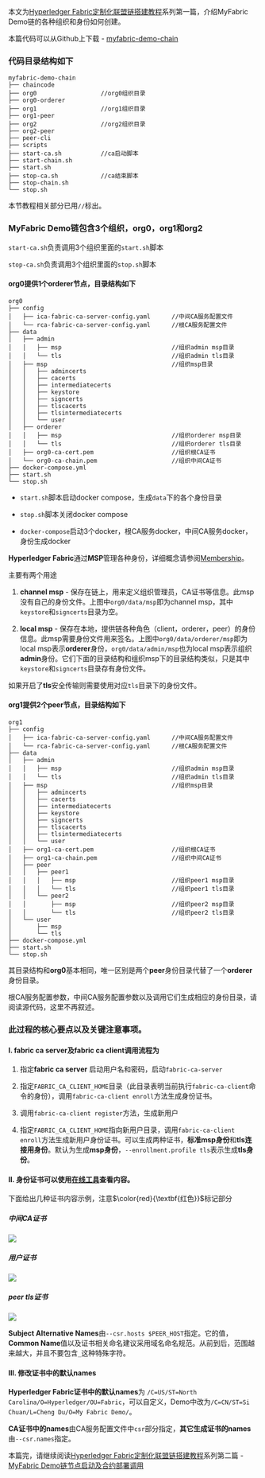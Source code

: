 本文为[Hyperledger Fabric定制化联盟链搭建教程](https://github.com/57blocks/blockchain-articles/blob/master/docs/Hyperledger%20Fabric%E5%BC%80%E5%8F%91/Hyperledger%20Fabric%E5%AE%9A%E5%88%B6%E5%8C%96%E8%81%94%E7%9B%9F%E9%93%BE%E6%90%AD%E5%BB%BA%E6%95%99%E7%A8%8B.md)系列第一篇，介绍MyFabric Demo链的各种组织和身份如何创建。

本篇代码可以从Github上下载 - [myfabric-demo-chain](https://github.com/fftt2017/myfabric-demo-chain)

### 代码目录结构如下

```
myfabric-demo-chain
├── chaincode
├── org0                  //org0组织目录
├── org0-orderer
├── org1                  //org1组织目录
├── org1-peer
├── org2                  //org2组织目录
├── org2-peer
├── peer-cli
├── scripts
├── start-ca.sh           //ca启动脚本
├── start-chain.sh
├── start.sh
├── stop-ca.sh            //ca结束脚本
├── stop-chain.sh
└── stop.sh
```

本节教程相关部分已用`//`标出。

### MyFabric Demo链包含3个组织，org0，org1和org2

`start-ca.sh`负责调用3个组织里面的`start.sh`脚本

`stop-ca.sh`负责调用3个组织里面的`stop.sh`脚本

#### org0提供1个orderer节点，目录结构如下

```
org0
├── config
│   ├── ica-fabric-ca-server-config.yaml      //中间CA服务配置文件
│   └── rca-fabric-ca-server-config.yaml      //根CA服务配置文件
├── data
│   ├── admin                                                      
│   │   ├── msp                               //组织admin msp目录
│   │   └── tls                               //组织admin tls目录
│   ├── msp                                   //组织msp目录
│   │   ├── admincerts
│   │   ├── cacerts
│   │   ├── intermediatecerts
│   │   ├── keystore
│   │   ├── signcerts
│   │   ├── tlscacerts
│   │   ├── tlsintermediatecerts
│   │   └── user
│   ├── orderer                                                    
│   │   ├── msp                               //组织orderer msp目录
│   │   └── tls                               //组织orderer tls目录
│   ├── org0-ca-cert.pem                      //组织根CA证书
│   └── org0-ca-chain.pem                     //组织中间CA证书
├── docker-compose.yml
├── start.sh
└── stop.sh
```

- `start.sh`脚本启动docker compose，生成`data`下的各个身份目录

- `stop.sh`脚本关闭docker compose

- `docker-compose`启动3个docker，根CA服务docker，中间CA服务docker，身份生成docker

**Hyperledger Fabric**通过**MSP**管理各种身份，详细概念请参阅[Membership](https://hyperledger-fabric.readthedocs.io/en/release-1.4/membership/membership.html)。

主要有两个用途

1. **channel msp** - 保存在链上，用来定义组织管理员，CA证书等信息。此msp没有自己的身份文件。上图中`org0/data/msp`即为channel msp，其中`keystore`和`signcerts`目录为空。

2. **local msp** - 保存在本地，提供链各种角色（client，orderer，peer）的身份信息。此msp需要身份文件用来签名。上图中`org0/data/orderer/msp`即为local msp表示**orderer**身份，`org0/data/admin/msp`也为local msp表示组织**admin**身份。它们下面的目录结构和组织msp下的目录结构类似，只是其中`keystore`和`signcerts`目录存有身份文件。

如果开启了**tls**安全传输则需要使用对应`tls`目录下的身份文件。

#### org1提供2个peer节点，目录结构如下

```
org1
├── config
│   ├── ica-fabric-ca-server-config.yaml      //中间CA服务配置文件
│   └── rca-fabric-ca-server-config.yaml      //根CA服务配置文件
├── data
│   ├── admin
│   │   ├── msp                               //组织admin msp目录
│   │   └── tls                               //组织admin tls目录
│   ├── msp                                   //组织msp目录
│   │   ├── admincerts
│   │   ├── cacerts
│   │   ├── intermediatecerts
│   │   ├── keystore 
│   │   ├── signcerts
│   │   ├── tlscacerts
│   │   ├── tlsintermediatecerts
│   │   └── user
│   ├── org1-ca-cert.pem                      //组织根CA证书
│   ├── org1-ca-chain.pem                     //组织中间CA证书
│   ├── peer
│   │   ├── peer1
│   │   │   ├── msp                           //组织peer1 msp目录
│   │   │   └── tls                           //组织peer1 tls目录
│   │   └── peer2
│   │       ├── msp                           //组织peer2 msp目录
│   │       └── tls                           //组织peer2 tls目录
│   └── user
│       ├── msp
│       └── tls
├── docker-compose.yml
├── start.sh
└── stop.sh
```

其目录结构和**org0**基本相同，唯一区别是两个**peer**身份目录代替了一个**orderer**身份目录。

根CA服务配置参数，中间CA服务配置参数以及调用它们生成相应的身份目录，请阅读源代码，这里不再叙述。

### 此过程的核心要点以及关键注意事项。

#### I. fabric ca server及fabric ca client调用流程为
1. 指定**fabric ca server** 启动用户名和密码，启动`fabric-ca-server`

2. 指定`FABRIC_CA_CLIENT_HOME`目录（此目录表明当前执行`fabric-ca-client`命令的身份），调用`fabric-ca-client enroll`方法生成身份证书。

3. 调用`fabric-ca-client register`方法，生成新用户

4. 指定`FABRIC_CA_CLIENT_HOME`指向新用户目录，调用`fabric-ca-client enroll`方法生成新用户身份证书。可以生成两种证书，**标准msp身份**和**tls连接用身份**。默认为生成**msp身份**，`--enrollment.profile tls`表示生成**tls身份**。

#### II. 身份证书可以使用[在线工具](https://report-uri.com/home/pem_decoder)查看内容。

下面给出几种证书内容示例，注意$\color{red}{\textbf{红色}}$标记部分

##### 中间CA证书
![](https://upload-images.jianshu.io/upload_images/14121537-c1d6d59c6bbc3936.jpg?imageMogr2/auto-orient/strip%7CimageView2/2/w/1240)

##### 用户证书
![](https://upload-images.jianshu.io/upload_images/14121537-dcf76d97cd7a066b.JPG?imageMogr2/auto-orient/strip%7CimageView2/2/w/1240)

##### peer tls证书
![](https://upload-images.jianshu.io/upload_images/14121537-7085782acf3d34fa.JPG?imageMogr2/auto-orient/strip%7CimageView2/2/w/1240)

**Subject Alternative Names**由`--csr.hosts $PEER_HOST`指定。它的值，**Common Name**值以及证书相关命名建议采用域名命名规范。从前到后，范围越来越大，并且不要包含`_`这种特殊字符。

#### III. 修改证书中的默认names

**Hyperledger Fabric证书中的默认names**为 `/C=US/ST=North Carolina/O=Hyperledger/OU=Fabric`，可以自定义，Demo中改为`/C=CN/ST=Si Chuan/L=Cheng Du/O=My Fabric Demo/`。

**CA证书中的names**由CA服务配置文件中`csr`部分指定，**其它生成证书的names**由`--csr.names`指定。

本篇完，请继续阅读[Hyperledger Fabric定制化联盟链搭建教程](https://github.com/57blocks/blockchain-articles/blob/master/docs/Hyperledger%20Fabric%E5%BC%80%E5%8F%91/Hyperledger%20Fabric%E5%AE%9A%E5%88%B6%E5%8C%96%E8%81%94%E7%9B%9F%E9%93%BE%E6%90%AD%E5%BB%BA%E6%95%99%E7%A8%8B.md)系列第二篇 - [MyFabric Demo链节点启动及合约部署调用](https://github.com/57blocks/blockchain-articles/blob/master/docs/Hyperledger%20Fabric%E5%BC%80%E5%8F%91/MyFabric%20Demo%E9%93%BE%E8%8A%82%E7%82%B9%E5%90%AF%E5%8A%A8%E5%8F%8A%E5%90%88%E7%BA%A6%E9%83%A8%E7%BD%B2%E8%B0%83%E7%94%A8.md)
